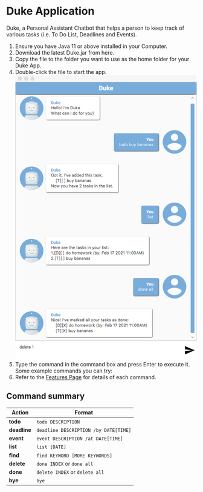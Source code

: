 # Duke Application
Duke, a Personal Assistant Chatbot that helps a person to keep track of various tasks (i.e. To Do List, Deadlines and Events).
1. Ensure you have Java 11 or above installed in your Computer.
1. Download the latest Duke.jar from here.
1. Copy the file to the folder you want to use as the home folder for your Duke App.
1. Double-click the file to start the app.
![Duke GUI](docs/DukeGUI.png)
1. Type the command in the command box and press Enter to execute it.
Some example commands you can try:
1. Refer to the [Features Page](https://github.com/glatiuden/ip/tree/master/docs#features) for details of each command.

## Command summary

Action | Format
--------|------------------
**todo** | `todo DESCRIPTION`
**deadline** | `deadline DESCRIPTION /by DATE[TIME]`
**event** | `event DESCRIPTION /at DATE[TIME]`
**list** | `list [DATE]`
**find** | `find KEYWORD [MORE KEYWORDS]`
**delete** | `done INDEX` or `done all`
**done** | `delete INDEX` or `delete all`
**bye** | `bye`
